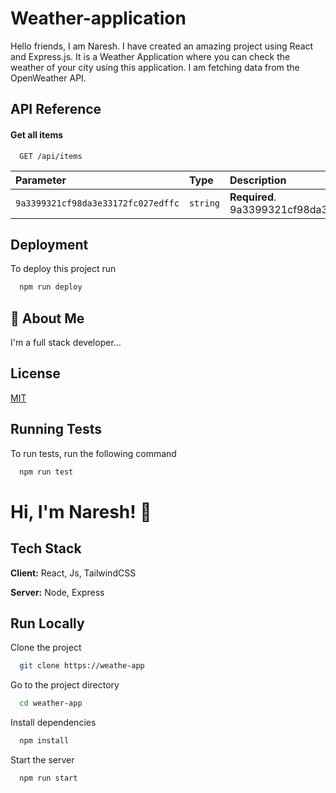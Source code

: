 
# Weather-application

Hello friends, I am Naresh. I have created an amazing project using React and Express.js. It is a Weather Application where you can check the weather of your city using this application. I am fetching data from the OpenWeather API.


## API Reference

#### Get all items

```http
  GET /api/items
```

| Parameter | Type     | Description                |
| :-------- | :------- | :------------------------- |
| `9a3399321cf98da3e33172fc027edffc` | `string` | **Required**. 9a3399321cf98da3e33172fc027edffc |






## Deployment

To deploy this project run

```bash
  npm run deploy
```


## 🚀 About Me
I'm a full stack developer...


## License

[MIT](https://choosealicense.com/licenses/mit/)


## Running Tests

To run tests, run the following command

```bash
  npm run test
```











# Hi, I'm Naresh! 👋




## Tech Stack

**Client:** React, Js, TailwindCSS

**Server:** Node, Express


## Run Locally

Clone the project

```bash
  git clone https://weathe-app
```

Go to the project directory

```bash
  cd weather-app
```

Install dependencies

```bash
  npm install
```

Start the server

```bash
  npm run start
```

